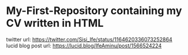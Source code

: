 # My-First-Repository containing my CV written in HTML
twitter url: https://twitter.com/Sisi_Ife/status/1164620336073252864
<br>
lucid blog post url: https://lucid.blog/IfeAminu/post/1566524224

